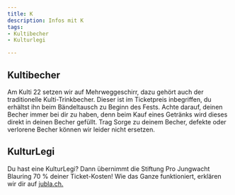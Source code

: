 ```yaml
---
title: K
description: Infos mit K
tags:
- Kultibecher
- Kulturlegi

---
```

## Kultibecher

Am Kulti 22 setzen wir auf Mehrweggeschirr, dazu gehört auch der traditionelle Kulti-Trinkbecher. Dieser ist im Ticketpreis inbegriffen, du erhältst ihn beim Bändeltausch zu Beginn des Fests. Achte darauf, deinen Becher immer bei dir zu haben, denn beim Kauf eines Getränks wird dieses direkt in deinen Becher gefüllt. Trag Sorge zu deinem Becher, defekte oder verlorene Becher können wir leider nicht ersetzen.

## KulturLegi

Du hast eine KulturLegi? Dann übernimmt die Stiftung Pro Jungwacht Blauring 70 % deiner Ticket-Kosten! Wie das Ganze funktioniert, erklären wir dir auf [jubla.ch.](https://www.jubla.ch/ueber-die-jubla/unterstuetzende/stiftung/kulturlegi "jubla.ch")